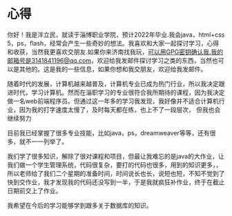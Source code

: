 # 心得   
   你好！我是泮立民，就读于淄博职业学院，预计2022年毕业.我会java，html+css 5，ps，flash，经常会产生一些奇妙的想法。我喜欢和大家一起探讨学习，心得和收获，当然我更喜欢交朋友.如果你来济南找我玩，可以用GPG密钥确认我.我的邮箱号是3141841196@qq.com，欢迎给我发邮件探讨学习之类的东西，当然也可以是其他的。这是我的一些信息，如果你想和我交朋友，欢迎给我发邮件。
   
   随着时代的发展，计算机越来越普及，计算机专业已成为热门行业，所以我决定跟进时代，学习计算机。然而在淄职学习的专业很符合我所期待的课程，因为我决定做一名web前端程序员。但通过这一年多的学习我发现，我好像并不适合计算机行业，因为我的打字速度太慢了，及时每天都在练，也上不了一段层次， 但我也会继续努力
   
   目前我已经掌握了很多专业技能，比如java，ps，dreamweaver等等，还有很多，就不一一列举了。
   
   我们学了很多知识，解除了很对课程和项目，但最让我难忘的是java的大作业，让我们做一个学生管理系统，代码很复杂，要打的代码也很多，用到的知识更多，，所以老师给了我们二个星期的准备时间，时间说长也长，说短也短，不知不觉到了快到交作业，我才发现我的代码还没写到一半，于是我就疯狂补作业，终于在截止日期前交上了作业。
   
   我希望在今后的学习能够学到跟多关于数据库的知识。
